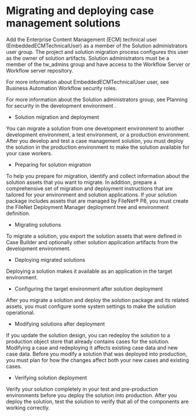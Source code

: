 # Migrating and deploying case management solutions

Add the Enterprise Content Management (ECM) technical user
(EmbeddedECMTechnicalUser) as a member of the Solution administrators user
group. The project and solution migration process configures this user as the owner of solution
artifacts. Solution administrators must be a member of the tw\_admins group and have
access to the Workflow Server or
Workflow server repository.

For more information about EmbeddedECMTechnicalUser user, see Business Automation Workflow security roles.

For more information about the Solution administrators group, see Planning for security in the development environment .

- Solution migration and deployment

You can migrate a solution from one development environment to another development environment, a test environment, or a production environment. After you develop and test a case management solution, you must deploy the solution in the production environment to make the solution available for your case workers.
- Preparing for solution migration

To help you prepare for migration, identify and collect information about the solution assets that you want to migrate. In addition, prepare a comprehensive set of migration and deployment instructions that are tailored for your environment and solution applications. If your solution package includes assets that are managed by FileNet® P8, you must create the FileNet Deployment Manager deployment tree and environment definition.
- Migrating solutions

To migrate a solution, you export the solution assets that were defined in Case Builder and optionally other solution application artifacts from the development environment.
- Deploying migrated solutions

Deploying a solution makes it available as an application in the target environment.
- Configuring the target environment after solution deployment

After you migrate a solution and deploy the solution package and its related assets, you must configure some system settings to make the solution operational.
- Modifying solutions after deployment

If you update the solution design, you can redeploy the solution to a production object store that already contains cases for the solution. Modifying a case and redeploying it affects existing case data and new case data. Before you modify a solution that was deployed into production, you must plan for how the changes affect both your new cases and existing cases.
- Verifying solution deployment

Verify your solution completely in your test and pre-production environments before you deploy the solution into production. After you deploy the solution, test the solution to verify that all of the components are working correctly.